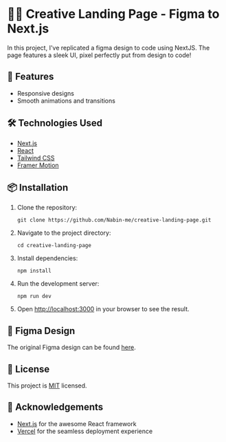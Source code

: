 # 🧑‍💻 Creative Landing Page - Figma to Next.js

In this project, I've replicated a figma design to code using NextJS. The page features a sleek UI, pixel perfectly put from design to code!

## 🚀 Features

- Responsive designs
- Smooth animations and transitions

## 🛠️ Technologies Used

- [Next.js](https://nextjs.org/)
- [React](https://reactjs.org/)
- [Tailwind CSS](https://tailwindcss.com/)
- [Framer Motion](https://www.framer.com/motion/)

## 📦 Installation

1. Clone the repository:

   ```
   git clone https://github.com/Nabin-me/creative-landing-page.git
   ```

2. Navigate to the project directory:

   ```
   cd creative-landing-page
   ```

3. Install dependencies:

   ```
   npm install
   ```

4. Run the development server:

   ```
   npm run dev
   ```

5. Open [http://localhost:3000](http://localhost:3000) in your browser to see the result.

## 🎨 Figma Design

The original Figma design can be found [here](<https://www.figma.com/design/pSaPTm0xS9aEJjyHYO5CzY/INM420-summer-2021-(Copy)?node-id=632-20&t=s2eriwrMJSZvToGX-1>).

## 📝 License

This project is [MIT](https://choosealicense.com/licenses/mit/) licensed.

## 🙏 Acknowledgements

- [Next.js](https://nextjs.org/) for the awesome React framework
- [Vercel](https://vercel.com/) for the seamless deployment experience
